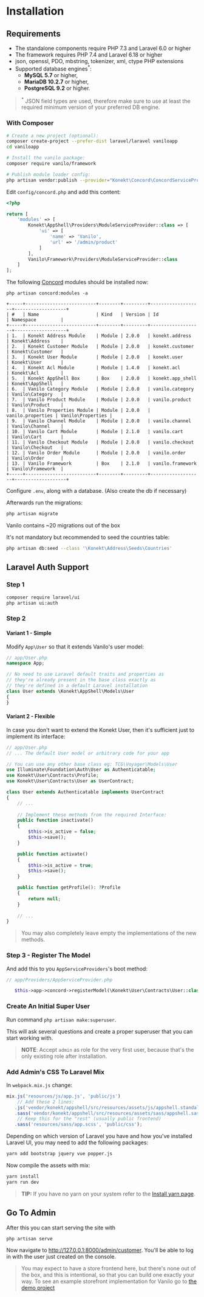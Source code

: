 # Installation

## Requirements

- The standalone components require PHP 7.3 and Laravel 6.0 or higher
- The framework requires PHP 7.4 and Laravel 6.18 or higher
- json, openssl, PDO, mbstring, tokenizer, xml, ctype PHP extensions
- Supported database engines<sup>*</sup>:
    - **MySQL 5.7** or higher,
    - **MariaDB 10.2.7** or higher,
    - **PostgreSQL 9.2** or higher.

> <sup>*</sup> JSON field types are used, therefore make sure to use at least the required minimum
> version of your preferred DB engine.

### With Composer

```bash
# Create a new project (optional):
composer create-project --prefer-dist laravel/laravel vaniloapp
cd vaniloapp

# Install the vanilo package:
composer require vanilo/framework

# Publish module loader config:
php artisan vendor:publish --provider="Konekt\Concord\ConcordServiceProvider" --tag=config
```

Edit `config/concord.php` and add this content:

```php
<?php

return [
    'modules' => [
        Konekt\AppShell\Providers\ModuleServiceProvider::class => [
            'ui' => [
                'name' => 'Vanilo',
                'url' => '/admin/product'
            ]
        ],
        Vanilo\Framework\Providers\ModuleServiceProvider::class
    ]
];
```

The following [Concord](concord.md) modules should be installed now:

`php artisan concord:modules -a`

```
+-----+--------------------------+--------+---------+-------------------+-------------------+
| #   | Name                     | Kind   | Version | Id                | Namespace         |
+-----+--------------------------+--------+---------+-------------------+-------------------+
| 1.  | Konekt Address Module    | Module | 2.0.0   | konekt.address    | Konekt\Address    |
| 2.  | Konekt Customer Module   | Module | 2.0.0   | konekt.customer   | Konekt\Customer   |
| 3.  | Konekt User Module       | Module | 2.0.0   | konekt.user       | Konekt\User       |
| 4.  | Konekt Acl Module        | Module | 1.4.0   | konekt.acl        | Konekt\Acl        |
| 5.  | Konekt AppShell Box      | Box    | 2.0.0   | konekt.app_shell  | Konekt\AppShell   |
| 6.  | Vanilo Category Module   | Module | 2.0.0   | vanilo.category   | Vanilo\Category   |
| 7.  | Vanilo Product Module    | Module | 2.0.0   | vanilo.product    | Vanilo\Product    |
| 8.  | Vanilo Properties Module | Module | 2.0.0   | vanilo.properties | Vanilo\Properties |
| 9.  | Vanilo Channel Module    | Module | 2.0.0   | vanilo.channel    | Vanilo\Channel    |
| 10. | Vanilo Cart Module       | Module | 2.1.0   | vanilo.cart       | Vanilo\Cart       |
| 11. | Vanilo Checkout Module   | Module | 2.0.0   | vanilo.checkout   | Vanilo\Checkout   |
| 12. | Vanilo Order Module      | Module | 2.0.0   | vanilo.order      | Vanilo\Order      |
| 13. | Vanilo Framework         | Box    | 2.1.0   | vanilo.framework  | Vanilo\Framework  |
+-----+--------------------------+--------+---------+-------------------+-------------------+
```

Configure `.env`, along with a database. (Also create the db if necessary)

Afterwards run the migrations:

```bash
php artisan migrate
```

Vanilo contains ~20 migrations out of the box

It's not mandatory but recommended to seed the countries table:

```bash
php artisan db:seed --class '\Konekt\Address\Seeds\Countries'
```

## Laravel Auth Support

### Step 1

```bash
composer require laravel/ui
php artisan ui:auth
```

### Step 2

#### Variant 1 - Simple

Modify `App\User` so that it extends Vanilo's user model:

```php
// app/User.php
namespace App;

// No need to use Laravel default traits and properties as
// they're already present in the base class exactly as
// they're defined in a default Laravel installation
class User extends \Konekt\AppShell\Models\User
{
}
```

#### Variant 2 - Flexible

In case you don't want to extend the Konekt User, then it's sufficient just to implement its
interface:

```php
// app/User.php
// ... The default User model or arbitrary code for your app

// You can use any other base class eg: TCG\Voyager\Models\User
use Illuminate\Foundation\Auth\User as Authenticatable;
use Konekt\User\Contracts\Profile;
use Konekt\User\Contracts\User as UserContract;

class User extends Authenticatable implements UserContract
{
    // ...
    
    // Implement these methods from the required Interface:
    public function inactivate()
    {
        $this->is_active = false;
        $this->save();
    }

    public function activate()
    {
        $this->is_active = true;
        $this->save();
    }

    public function getProfile(): ?Profile
    {
        return null;
    }
    
    // ...
}
```

> You may also completely leave empty the implementations of the new methods.

### Step 3 - Register The Model

And add this to you `AppServiceProviders`'s boot method:

```php
// app/Providers/AppServiceProvider.php

   $this->app->concord->registerModel(\Konekt\User\Contracts\User::class, \App\User::class);
```

### Create An Initial Super User

Run command `php artisan make:superuser`.

This will ask several questions and create a proper superuser that you can start working with.

> **NOTE**: Accept `admin` as role for the very first user, because that's the only existing role after installation.

### Add Admin's CSS To Laravel Mix

In `webpack.mix.js` change:
```js
mix.js('resources/js/app.js', 'public/js')
    // Add these 2 lines:
   .js('vendor/konekt/appshell/src/resources/assets/js/appshell.standalone.js', 'public/js/appshell.js')
   .sass('vendor/konekt/appshell/src/resources/assets/sass/appshell.sass', 'public/css')
    // Keep this for the "rest" (usually public frontend)
   .sass('resources/sass/app.scss', 'public/css');
```

Depending on which version of Laravel you have and how you've installed Laravel UI, you may need to
add the following packages:

```bash
yarn add bootstrap jquery vue popper.js
```

Now compile the assets with mix:

```bash
yarn install
yarn run dev
```

> **TIP:** If you have no yarn on your system refer to the [Install yarn page](https://yarnpkg.com/en/docs/install).

## Go To Admin

After this you can start serving the site with

`php artisan serve`

Now navigate to http://127.0.0.1:8000/admin/customer. You'll be able to
log in with the user just created on the console.

> You may expect to have a store frontend here, but there's none out of the box, and this is
> intentional, so that you can build one exactly your way. To see an example storefront
> implementation for Vanilo go to [the demo project](https://github.com/vanilophp/demo)
